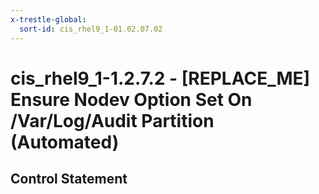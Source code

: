```yaml
---
x-trestle-global:
  sort-id: cis_rhel9_1-01.02.07.02
---
```


# cis_rhel9_1-1.2.7.2 - \[REPLACE_ME\] Ensure Nodev Option Set On /Var/Log/Audit Partition (Automated)

## Control Statement
